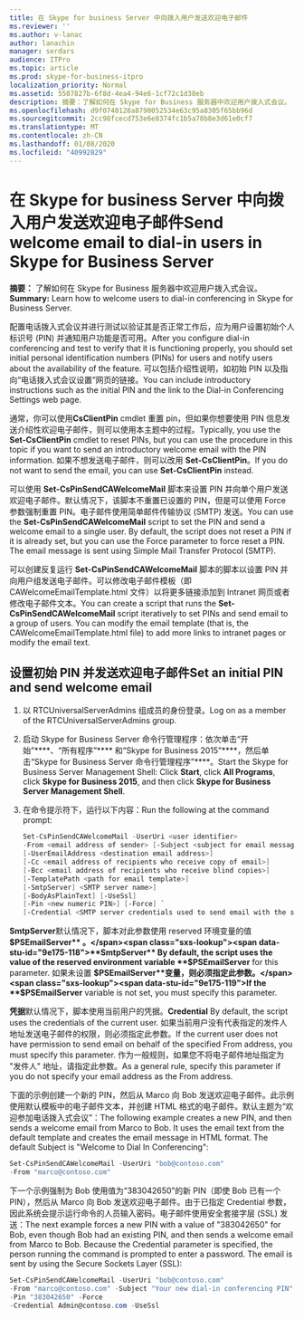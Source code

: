 ```yaml
---
title: 在 Skype for business Server 中向拨入用户发送欢迎电子邮件
ms.reviewer: ''
ms.author: v-lanac
author: lanachin
manager: serdars
audience: ITPro
ms.topic: article
ms.prod: skype-for-business-itpro
localization_priority: Normal
ms.assetid: 5507827b-6f8d-4ea4-94e6-1cf72c1d38eb
description: 摘要：了解如何在 Skype for Business 服务器中欢迎用户拨入式会议。
ms.openlocfilehash: d9f0740128a8790052534e63c95a8305f65bb96d
ms.sourcegitcommit: 2cc98fcecd753e6e8374fc1b5a78b8e3d61e0cf7
ms.translationtype: MT
ms.contentlocale: zh-CN
ms.lasthandoff: 01/08/2020
ms.locfileid: "40992829"
---
```

# <a name="send-welcome-email-to-dial-in-users-in-skype-for-business-server"></a><span data-ttu-id="9e175-103">在 Skype for business Server 中向拨入用户发送欢迎电子邮件</span><span class="sxs-lookup"><span data-stu-id="9e175-103">Send welcome email to dial-in users in Skype for Business Server</span></span>
 
<span data-ttu-id="9e175-104">**摘要：** 了解如何在 Skype for Business 服务器中欢迎用户拨入式会议。</span><span class="sxs-lookup"><span data-stu-id="9e175-104">**Summary:** Learn how to welcome users to dial-in conferencing in Skype for Business Server.</span></span>
  
<span data-ttu-id="9e175-105">配置电话拨入式会议并进行测试以验证其是否正常工作后，应为用户设置初始个人标识号 (PIN) 并通知用户功能是否可用。</span><span class="sxs-lookup"><span data-stu-id="9e175-105">After you configure dial-in conferencing and test to verify that it is functioning properly, you should set initial personal identification numbers (PINs) for users and notify users about the availability of the feature.</span></span> <span data-ttu-id="9e175-106">可以包括介绍性说明，如初始 PIN 以及指向“电话拨入式会议设置”网页的链接。</span><span class="sxs-lookup"><span data-stu-id="9e175-106">You can include introductory instructions such as the initial PIN and the link to the Dial-in Conferencing Settings web page.</span></span> 
  
<span data-ttu-id="9e175-107">通常，你可以使用**CsClientPin** cmdlet 重置 pin，但如果你想要使用 PIN 信息发送介绍性欢迎电子邮件，则可以使用本主题中的过程。</span><span class="sxs-lookup"><span data-stu-id="9e175-107">Typically, you use the **Set-CsClientPin** cmdlet to reset PINs, but you can use the procedure in this topic if you want to send an introductory welcome email with the PIN information.</span></span> <span data-ttu-id="9e175-108">如果不想发送电子邮件，则可以改用 **Set-CsClientPin**。</span><span class="sxs-lookup"><span data-stu-id="9e175-108">If you do not want to send the email, you can use **Set-CsClientPin** instead.</span></span>
  
<span data-ttu-id="9e175-p103">可以使用 **Set-CsPinSendCAWelcomeMail** 脚本来设置 PIN 并向单个用户发送欢迎电子邮件。默认情况下，该脚本不重置已设置的 PIN，但是可以使用 Force 参数强制重置 PIN。电子邮件使用简单邮件传输协议 (SMTP) 发送。</span><span class="sxs-lookup"><span data-stu-id="9e175-p103">You can use the **Set-CsPinSendCAWelcomeMail** script to set the PIN and send a welcome email to a single user. By default, the script does not reset a PIN if it is already set, but you can use the Force parameter to force reset a PIN. The email message is sent using Simple Mail Transfer Protocol (SMTP).</span></span>
  
<span data-ttu-id="9e175-p104">可以创建反复运行 **Set-CsPinSendCAWelcomeMail** 脚本的脚本以设置 PIN 并向用户组发送电子邮件。可以修改电子邮件模板（即 CAWelcomeEmailTemplate.html 文件）以将更多链接添加到 Intranet 网页或者修改电子邮件文本。</span><span class="sxs-lookup"><span data-stu-id="9e175-p104">You can create a script that runs the **Set-CsPinSendCAWelcomeMail** script iteratively to set PINs and send email to a group of users. You can modify the email template (that is, the CAWelcomeEmailTemplate.html file) to add more links to intranet pages or modify the email text.</span></span>
  


## <a name="set-an-initial-pin-and-send-welcome-email"></a><span data-ttu-id="9e175-114">设置初始 PIN 并发送欢迎电子邮件</span><span class="sxs-lookup"><span data-stu-id="9e175-114">Set an initial PIN and send welcome email</span></span>

1. <span data-ttu-id="9e175-115">以 RTCUniversalServerAdmins 组成员的身份登录。</span><span class="sxs-lookup"><span data-stu-id="9e175-115">Log on as a member of the RTCUniversalServerAdmins group.</span></span>
    
2. <span data-ttu-id="9e175-116">启动 Skype for Business Server 命令行管理程序：依次单击“开始”\*\*\*\*、“所有程序”\*\*\*\* 和“Skype for Business 2015”\*\*\*\*，然后单击“Skype for Business Server 命令行管理程序”\*\*\*\*。</span><span class="sxs-lookup"><span data-stu-id="9e175-116">Start the Skype for Business Server Management Shell: Click **Start**, click **All Programs**, click **Skype for Business 2015**, and then click **Skype for Business Server Management Shell**.</span></span>
    
3. <span data-ttu-id="9e175-117">在命令提示符下，运行以下内容：</span><span class="sxs-lookup"><span data-stu-id="9e175-117">Run the following at the command prompt:</span></span>
    
   ```PowerShell
   Set-CsPinSendCAWelcomeMail -UserUri <user identifier>
   -From <email address of sender> [-Subject <subject for email message>]
   [-UserEmailAddress <destination email address>]
   [-Cc <email address of recipients who receive copy of email>]
   [-Bcc <email address of recipients who receive blind copies>]
   [-TemplatePath <path for email template>]
   [-SmtpServer] <SMTP server name>]
   [-BodyAsPlainText] [-UseSsl]
   [-Pin <new numeric PIN>] [-Force] `
   [-Credential <SMTP server credentials used to send email with the specified From address>]
   ```

<span data-ttu-id="9e175-118">**SmtpServer**默认情况下，脚本对此参数使用 reserved 环境变量的值 **$PSEmailServer** 。</span><span class="sxs-lookup"><span data-stu-id="9e175-118">**SmtpServer** By default, the script uses the value of the reserved environment variable **$PSEmailServer** for this parameter.</span></span> <span data-ttu-id="9e175-119">如果未设置 **$PSEmailServer**变量，则必须指定此参数。</span><span class="sxs-lookup"><span data-stu-id="9e175-119">If the **$PSEmailServer** variable is not set, you must specify this parameter.</span></span>
    
<span data-ttu-id="9e175-120">**凭据**默认情况下，脚本使用当前用户的凭据。</span><span class="sxs-lookup"><span data-stu-id="9e175-120">**Credential** By default, the script uses the credentials of the current user.</span></span> <span data-ttu-id="9e175-121">如果当前用户没有代表指定的发件人地址发送电子邮件的权限，则必须指定此参数。</span><span class="sxs-lookup"><span data-stu-id="9e175-121">If the current user does not have permission to send email on behalf of the specified From address, you must specify this parameter.</span></span> <span data-ttu-id="9e175-122">作为一般规则，如果您不将电子邮件地址指定为 "发件人" 地址，请指定此参数。</span><span class="sxs-lookup"><span data-stu-id="9e175-122">As a general rule, specify this parameter if you do not specify your email address as the From address.</span></span>
    
<span data-ttu-id="9e175-p107">下面的示例创建一个新的 PIN，然后从 Marco 向 Bob 发送欢迎电子邮件。此示例使用默认模板中的电子邮件文本，并创建 HTML 格式的电子邮件。默认主题为“欢迎参加电话拨入式会议”：</span><span class="sxs-lookup"><span data-stu-id="9e175-p107">The following example creates a new PIN, and then sends a welcome email from Marco to Bob. It uses the email text from the default template and creates the email message in HTML format. The default Subject is "Welcome to Dial In Conferencing":</span></span>
  
```PowerShell
Set-CsPinSendCAWelcomeMail -UserUri "bob@contoso.com"
-From "marco@contoso.com"
```

<span data-ttu-id="9e175-p108">下一个示例强制为 Bob 使用值为“383042650”的新 PIN（即使 Bob 已有一个 PIN），然后从 Marco 向 Bob 发送欢迎电子邮件。由于已指定 Credential 参数，因此系统会提示运行命令的人员输入密码。电子邮件使用安全套接字层 (SSL) 发送：</span><span class="sxs-lookup"><span data-stu-id="9e175-p108">The next example forces a new PIN with a value of "383042650" for Bob, even though Bob had an existing PIN, and then sends a welcome email from Marco to Bob. Because the Credential parameter is specified, the person running the command is prompted to enter a password. The email is sent by using the Secure Sockets Layer (SSL):</span></span>
  
```PowerShell
Set-CsPinSendCAWelcomeMail -UserUri "bob@contoso.com"
-From "marco@contoso.com" -Subject "Your new dial-in conferencing PIN"
-Pin "383042650" -Force
-Credential Admin@contoso.com -UseSsl
```
